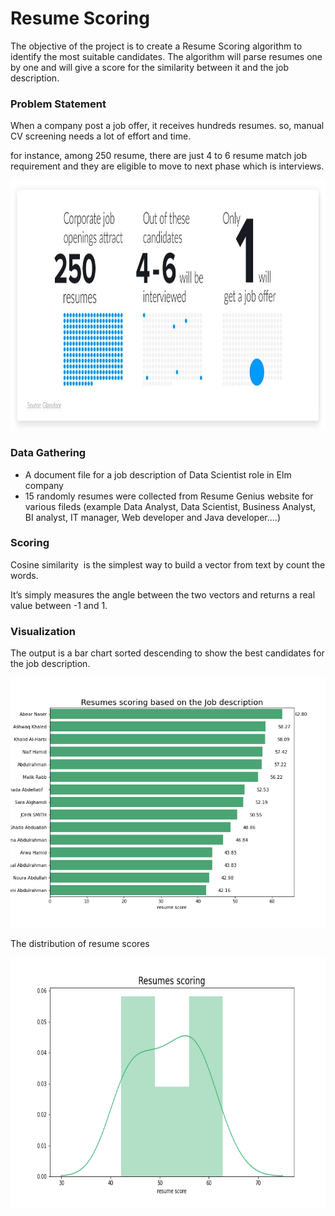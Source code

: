# Resume Scoring 


The objective of the project is to create a Resume Scoring algorithm to identify the most suitable candidates. The algorithm will parse resumes one by one and will give a score for the similarity between it and the job description. 

### Problem Statement

When a company post a job offer, it receives hundreds resumes. so, manual CV screening needs a lot of effort and time.

for instance, among 250 resume, there are just 4 to 6 resume match job requirement and they are eligible to move to next phase which is interviews.

<p align="center"><img src="https://github.com/mmehmadi94/Data_Science_Bootcamp_codingDojo/blob/master/Resume_Scoring/Resumes-Stats.jpg" width="700" height="400"></p>

### Data Gathering

- A document file for a job description of Data Scientist role in Elm company
- 15 randomly resumes were collected from Resume Genius website for various fileds  (example Data Analyst, Data Scientist, Business Analyst, BI analyst, IT manager, Web developer and Java developer....)

### Scoring

Cosine similarity  is the  simplest way to build a vector from text by count the words.

It’s simply measures the angle between the two vectors and returns a real value between -1 and 1.


### Visualization

The output is a bar chart sorted descending to show the best candidates for the job description.

<p align="center"><img src="https://github.com/mmehmadi94/Data_Science_Bootcamp_codingDojo/blob/master/Resume_Scoring/Resumes_scores.png" width="700" height="400"></p>

The distribution of resume scores

<p align="center"><img src="https://github.com/mmehmadi94/Data_Science_Bootcamp_codingDojo/blob/master/Resume_Scoring/score_distribution.png" width="700" height="400"></p>


